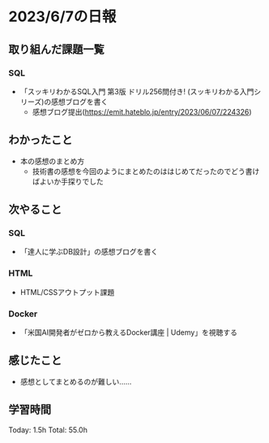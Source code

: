 # 2023/6/7の日報
## 取り組んだ課題一覧
### SQL
* 「スッキリわかるSQL入門 第3版 ドリル256問付き! (スッキリわかる入門シリーズ)の感想ブログを書く
    * 感想ブログ提出(https://emit.hateblo.jp/entry/2023/06/07/224326)
## わかったこと
* 本の感想のまとめ方
    * 技術書の感想を今回のようにまとめたのははじめてだったのでどう書けばよいか手探りでした
## 次やること
### SQL
* 「達人に学ぶDB設計」の感想ブログを書く
### HTML
* HTML/CSSアウトプット課題
### Docker
* 「米国AI開発者がゼロから教えるDocker講座 | Udemy」を視聴する
## 感じたこと
* 感想としてまとめるのが難しい……
## 学習時間
Today: 1.5h
Total: 55.0h